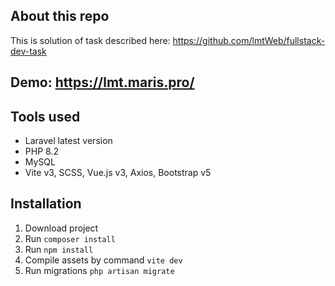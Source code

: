 ## About this repo
This is solution of task described here: https://github.com/lmtWeb/fullstack-dev-task

## Demo: https://lmt.maris.pro/

## Tools used
- Laravel latest version
- PHP 8.2
- MySQL
- Vite v3, SCSS, Vue.js v3, Axios, Bootstrap v5


## Installation
1. Download project
2. Run ```composer install```
3. Run ```npm install```
4. Compile assets by command ```vite dev```
5. Run migrations ```php artisan migrate```

